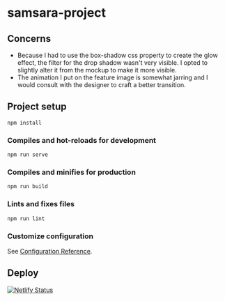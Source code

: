 # samsara-project

## Concerns

- Because I had to use the box-shadow css property to create the glow effect, the filter for the drop shadow wasn't very visible. I opted to slightly alter it from the mockup to make it more visible. 
- The animation I put on the feature image is somewhat jarring and I would consult with the designer to craft a better transition.

## Project setup
```
npm install
```

### Compiles and hot-reloads for development
```
npm run serve
```

### Compiles and minifies for production
```
npm run build
```

### Lints and fixes files
```
npm run lint
```

### Customize configuration
See [Configuration Reference](https://cli.vuejs.org/config/).

## Deploy
[![Netlify Status](https://api.netlify.com/api/v1/badges/e36e523a-73c0-46ab-b55f-cd3b7b3588c2/deploy-status)](https://app.netlify.com/sites/zack-samsara-project/deploys)
